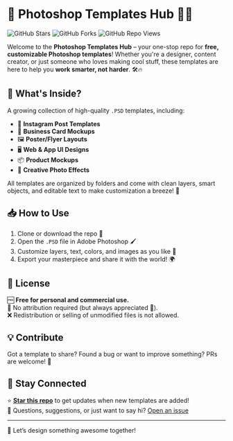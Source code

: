 # 🎨 Photoshop Templates Hub 💾✨

![GitHub Stars](https://img.shields.io/github/stars/FlopperOnTTv/Photoshop-Templates?style=social)
![GitHub Forks](https://img.shields.io/github/forks/FlopperOnTTv/Photoshop-Templates?style=social)
![GitHub Repo Views](https://komarev.com/ghpvc/?username=FlopperOnTTv&repo=Photoshop-Templates&style=flat&color=blue)

Welcome to the **Photoshop Templates Hub** – your one-stop repo for **free, customizable Photoshop templates**! Whether you're a designer, content creator, or just someone who loves making cool stuff, these templates are here to help you **work smarter, not harder**. 🛠️🔥

## 🧰 What's Inside?

A growing collection of high-quality `.PSD` templates, including:

- 📸 **Instagram Post Templates**
- 🧾 **Business Card Mockups**
- 🖼️ **Poster/Flyer Layouts**
- 🖥️ **Web & App UI Designs**
- 📦 **Product Mockups**
- 🌈 **Creative Photo Effects**

All templates are organized by folders and come with clean layers, smart objects, and editable text to make customization a breeze! 🚀

## 📥 How to Use

1. Clone or download the repo 📂  
2. Open the `.PSD` file in Adobe Photoshop 🖌️  
3. Customize layers, text, colors, and images as you like 🎨  
4. Export your masterpiece and share it with the world! 🌍

## 📝 License

🆓 **Free for personal and commercial use.**  
📌 No attribution required (but always appreciated 💖).  
❌ Redistribution or selling of unmodified files is not allowed.

## 💡 Contribute

Got a template to share? Found a bug or want to improve something? PRs are welcome! 🤝

## 🌟 Stay Connected

⭐ **[Star this repo](https://github.com/FlopperOnTTv/Photoshop-Templates)** to get updates when new templates are added!  
📧 Questions, suggestions, or just want to say hi? [Open an issue](https://github.com/FlopperOnTTv/Photoshop-Templates/issues)

---

🎉 Let’s design something awesome together!
